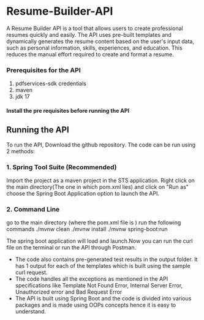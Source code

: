 # Resume-Builder-API
A Resume Builder API is a tool that allows users to create professional resumes quickly and easily. The API uses pre-built templates and dynamically generates the resume content based on the user's input data, such as personal information, skills, experiences, and education. This reduces the manual effort required to create and format a resume. 
### Prerequisites for the API
1. pdfservices-sdk credentials
2. maven
3. jdk 17
#### Install the pre requisites before running the API
## Running the API
To run the API, Download the github repository.
The code can be run using 2 methods:
### 1. Spring Tool Suite (Recommended)
Import the project as a maven project in the STS application. Right click on the main directory(The one in which pom.xml lies) and click on "Run as" choose the Spring Boot Application option to launch the API.
### 2. Command Line
go to the main directory (where the pom.xml file is )
run the following commands 
./mvnw clean
./mvnw install
./mvnw spring-boot:run

The spring boot application will load and launch.Now you can run the curl file on the terminal or run the API through Postman.
- The code also contains pre-generated test results in the output folder. It has 1 output for each of the templates which is built using the sample curl request.
- The code handles all the exceptions as mentioned in the API specifications like Template Not Found Error, Internal Server Error, Unauthorized error and Bad Request Error
- The API is built using Spring Boot and the code is divided into various packages and is made using OOPs concepts hence it is easy to understand.
